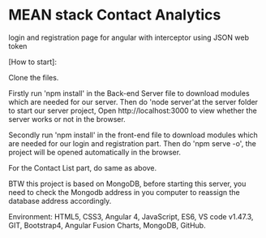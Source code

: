 # MEAN stack Contact Analytics
login and registration page for angular with interceptor using JSON web token 


[How to start]:


Clone the files. 

Firstly run 'npm install' in the Back-end Server file to download modules which are needed for our server.
Then do 'node server'at the server folder to start our server project, Open http://localhost:3000 to view whether the server works or not in the browser.

Secondly run 'npm install' in the front-end file to download modules which are needed for our login and registration part.
Then do 'npm serve -o', the project will be opened automatically in the browser.

For the Contact List part, do same as above.

BTW this project is based on MongoDB, before starting this server, you need to check the Mongodb address in you computer to reassign the database address accordingly.

Environment: 
HTML5, CSS3, Angular 4, JavaScript, ES6, VS code v1.47.3, GIT, Bootstrap4, Angular Fusion Charts, MongoDB, GitHub.
